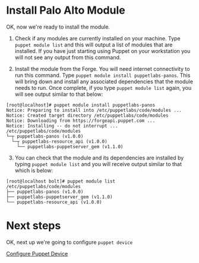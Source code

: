 # Install Palo Alto Module

OK, now we're ready to install the module.

1. Check if any modules are currently installed on your machine. Type `puppet module list` and this will output a list of modules that are installed. If you have just starting using Puppet on your workstation you will not see any output from this command.

2. Install the module from the Forge. You will need internet connectivity to run this command. Type `puppet module install puppetlabs-panos`. This will bring down and install any associated dependencies that the module needs to run. Once complete, if you type `puppet module list` again, you will see output similar to that below:
```
[root@localhost]# puppet module install puppetlabs-panos
Notice: Preparing to install into /etc/puppetlabs/code/modules ...
Notice: Created target directory /etc/puppetlabs/code/modules
Notice: Downloading from https://forgeapi.puppet.com ...
Notice: Installing -- do not interrupt ...
/etc/puppetlabs/code/modules
└─┬ puppetlabs-panos (v1.0.0)
  └─┬ puppetlabs-resource_api (v1.0.0)
    └── puppetlabs-puppetserver_gem (v1.1.0)
```

3. You can check that the module and its dependencies are installed by typing `puppet module list` and you will receive output similar to that which is below:
```
[root@localhost bolt]# puppet module list
/etc/puppetlabs/code/modules
├── puppetlabs-panos (v1.0.0)
├── puppetlabs-puppetserver_gem (v1.1.0)
└── puppetlabs-resource_api (v1.0.0)
```
# Next steps

OK, next up we're going to configure `puppet device`

[Configure Puppet Device](./../03-configure-puppet-device/README.md)
